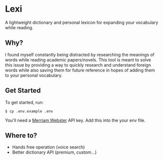 # Lexi

A lightweight dictionary and personal lexicon for expanding your vocabulary while reading.

## Why?

I found myself constantly being distracted by researching the meanings of words while reading academic papers/novels. This tool is meant to solve this issue by providing a way to quickly research and understand foreign words while also saving them for future reference in hopes of adding them to your personal vocabulary.


## Get Started

To get started, run:

```
$ cp .env.example .env
```

You'll need a [Merriam Webster](https://www.dictionaryapi.com/) API key. Add this into the your env file.

## Where to?

- Hands free operation (voice search)
- Better dictionary API (premium, custom...)
